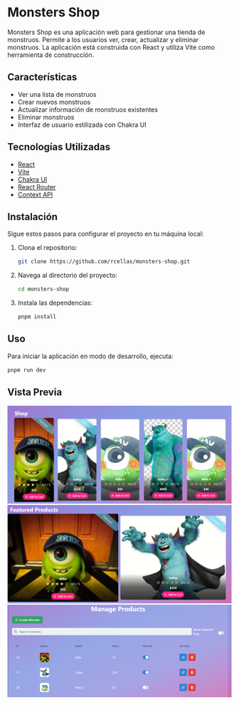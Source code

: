 # Monsters Shop

Monsters Shop es una aplicación web para gestionar una tienda de monstruos. Permite a los usuarios ver, crear, actualizar y eliminar monstruos. La aplicación está construida con React y utiliza Vite como herramienta de construcción.

## Características

- Ver una lista de monstruos
- Crear nuevos monstruos
- Actualizar información de monstruos existentes
- Eliminar monstruos
- Interfaz de usuario estilizada con Chakra UI

## Tecnologías Utilizadas

- [React](https://reactjs.org/)
- [Vite](https://vitejs.dev/)
- [Chakra UI](https://chakra-ui.com/)
- [React Router](https://reactrouter.com/)
- [Context API](https://reactjs.org/docs/context.html)

## Instalación

Sigue estos pasos para configurar el proyecto en tu máquina local:

1. Clona el repositorio:
    ```bash
    git clone https://github.com/rcellas/monsters-shop.git
    ```

2. Navega al directorio del proyecto:
    ```bash
    cd monsters-shop
    ```

3. Instala las dependencias:
    ```bash
    pnpm install
    ```

## Uso

Para iniciar la aplicación en modo de desarrollo, ejecuta:
```bash
pnpm run dev
  ```

## Vista Previa

![Monsters Home](./src/assets/home.png)
![Monsters Shop](./src/assets/shop.png)
![Monsters Manager](./src/assets/manager.png)





